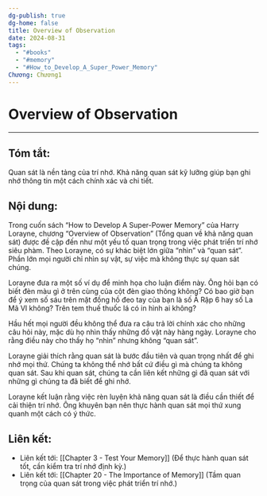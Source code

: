 ```yaml
---
dg-publish: true
dg-home: false
title: Overview of Observation
date: 2024-08-31
tags:
  - "#books"
  - "#memory"
  - "#How_to_Develop_A_Super_Power_Memory"
Chương: Chương1
---
```

# Overview of Observation
---
## Tóm tắt:
Quan sát là nền tảng của trí nhớ. Khả năng quan sát kỹ lưỡng giúp bạn ghi nhớ thông tin một cách chính xác và chi tiết.

## Nội dung:
Trong cuốn sách “How to Develop A Super-Power Memory” của Harry Lorayne, chương “Overview of Observation” (Tổng quan về khả năng quan sát) được đề cập đến như một yếu tố quan trọng trong việc phát triển trí nhớ siêu phàm. Theo Lorayne, có sự khác biệt lớn giữa “nhìn” và “quan sát”. Phần lớn mọi người chỉ nhìn sự vật, sự việc mà không thực sự quan sát chúng.

Lorayne đưa ra một số ví dụ để minh họa cho luận điểm này. Ông hỏi bạn có biết đèn màu gì ở trên cùng của cột đèn giao thông không? Có bao giờ bạn để ý xem số sáu trên mặt đồng hồ đeo tay của bạn là số Ả Rập 6 hay số La Mã VI không? Trên tem thuế thuốc lá có in hình ai không?

Hầu hết mọi người đều không thể đưa ra câu trả lời chính xác cho những câu hỏi này, mặc dù họ nhìn thấy những đồ vật này hàng ngày. Lorayne cho rằng điều này cho thấy họ “nhìn” nhưng không “quan sát”.

Lorayne giải thích rằng quan sát là bước đầu tiên và quan trọng nhất để ghi nhớ mọi thứ. Chúng ta không thể nhớ bất cứ điều gì mà chúng ta không quan sát. Sau khi quan sát, chúng ta cần liên kết những gì đã quan sát với những gì chúng ta đã biết để ghi nhớ.

Lorayne kết luận rằng việc rèn luyện khả năng quan sát là điều cần thiết để cải thiện trí nhớ. Ông khuyên bạn nên thực hành quan sát mọi thứ xung quanh một cách có ý thức.

## **Liên kết**:
- Liên kết tới: [[Chapter 3 - Test Your Memory]] (Để thực hành quan sát tốt, cần kiểm tra trí nhớ định kỳ.)
- Liên kết tới: [[Chapter 20 - The Importance of Memory]] (Tầm quan trọng của quan sát trong việc phát triển trí nhớ.)